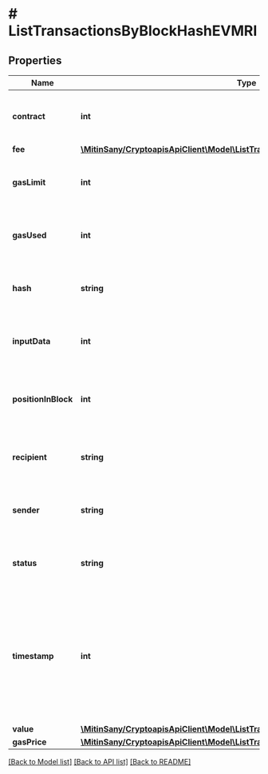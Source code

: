 # # ListTransactionsByBlockHashEVMRI

## Properties

Name | Type | Description | Notes
------------ | ------------- | ------------- | -------------
**contract** | **int** | Numeric representation of the transaction contract |
**fee** | [**\MitinSany/CryptoapisApiClient\Model\ListTransactionsByBlockHashEVMRIFee**](ListTransactionsByBlockHashEVMRIFee.md) |  |
**gasLimit** | **int** | String representation of the transaction gas |
**gasUsed** | **int** | Numeric representation of the transaction gas used |
**hash** | **string** | String representation of the transaction hash |
**inputData** | **int** | Numeric representation of the transaction input |
**positionInBlock** | **int** | Represents the index position of the transaction in the specific block. |
**recipient** | **string** | String representation of the transaction to address |
**sender** | **string** | String representation of the transaction from address |
**status** | **string** | String representation of the transaction status |
**timestamp** | **int** | Defines the exact date/time in Unix Timestamp when this transaction was mined, confirmed or first seen in Mempool, if it is unconfirmed. |
**value** | [**\MitinSany/CryptoapisApiClient\Model\ListTransactionsByBlockHashEVMRIValue**](ListTransactionsByBlockHashEVMRIValue.md) |  |
**gasPrice** | [**\MitinSany/CryptoapisApiClient\Model\ListTransactionsByBlockHashEVMRIGasPrice**](ListTransactionsByBlockHashEVMRIGasPrice.md) |  |

[[Back to Model list]](../../README.md#models) [[Back to API list]](../../README.md#endpoints) [[Back to README]](../../README.md)
